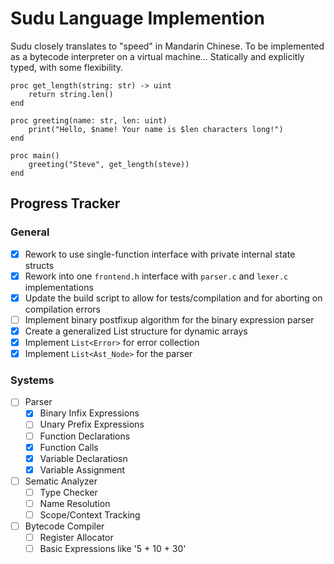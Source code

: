 # Sudu Language Implemention

Sudu closely translates to "speed" in Mandarin Chinese.
To be implemented as a bytecode interpreter on a virtual machine...
Statically and explicitly typed, with some flexibility.

```
proc get_length(string: str) -> uint
    return string.len()
end

proc greeting(name: str, len: uint)
    print("Hello, $name! Your name is $len characters long!")
end

proc main()
    greeting("Steve", get_length(steve))
end
```

## Progress Tracker

### General
- [x] Rework to use single-function interface with private internal state structs
- [x] Rework into one `frontend.h` interface with `parser.c` and `lexer.c` implementations
- [x] Update the build script to allow for tests/compilation and for aborting on compilation errors
- [ ] Implement binary postfixup algorithm for the binary expression parser
- [x] Create a generalized List structure for dynamic arrays
- [x] Implement `List<Error>` for error collection
- [x] Implement `List<Ast_Node>` for the parser

### Systems
- [ ] Parser
    - [x] Binary Infix Expressions
    - [ ] Unary Prefix Expressions
    - [ ] Function Declarations
    - [x] Function Calls
    - [x] Variable Declaratiosn
    - [x] Variable Assignment
- [ ] Sematic Analyzer
    - [ ] Type Checker
    - [ ] Name Resolution
    - [ ] Scope/Context Tracking
- [ ] Bytecode Compiler
    - [ ] Register Allocator
    - [ ] Basic Expressions like '5 + 10 + 30'